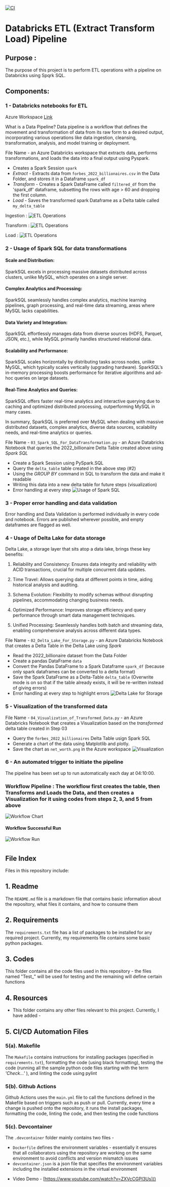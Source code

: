 [![CI](https://github.com/nogibjj/DukeIDS706_ds655_IndividualProject03/actions/workflows/01_Install.yml/badge.svg)](https://github.com/nogibjj/DukeIDS706_ds655_IndividualProject03/actions/workflows/01_Install.yml)

# Databricks ETL (Extract Transform Load) Pipeline

## Purpose :
The purpose of this project is to perform ETL operations with a pipeline on Databricks using Spqrk SQL. 

## Components:

### 1 - Databricks notebooks for ETL

Azure Workspace [Link](https://adb-2312128046693227.7.azuredatabricks.net/browse/folders/2979888917193756?o=2312128046693227)

What is a Data Pipeline? 
Data pipeline is a workflow that defines the movement and transformation of data from its raw form to a desired output, incorporating various operations like data ingestion, cleansing, transformation, analysis, and model training or deployment.

File Name - an Azure Databricks workspace that extracts data, performs transformations, and loads the data into a final output using Pyspark. 
 * Creates a Spark Session `spark`
 * *Extract* - Extracts data from `forbes_2022_billionaires.csv` in the Data Folder, and stores it in a Dataframe `spark_df`
 * *Transform* - Creates a Spark DataFrame called `filtered_df` from the 'spark_df' dataframe, subsetting the rows with age > 60 and dropping the first column. 
 * *Load* - Saves the transformed spark Dataframe as a Delta table called `my_delta_table`

Ingestion :
![ETL Operations](https://github.com/nogibjj/Individual_Project3_Ayush/blob/main/Images/ingestion.png)

Transform : 
![ETL Operations](https://github.com/nogibjj/Individual_Project3_Ayush/blob/main/Images/transform.png)

Load : 
![ETL Operations](https://github.com/nogibjj/Individual_Project3_Ayush/blob/main/Images/Load.png)

### 2 - Usage of Spark SQL for data transformations

#### Scale and Distribution:
SparkSQL excels in processing massive datasets distributed across clusters, unlike MySQL, which operates on a single server.

#### Complex Analytics and Processing:
SparkSQL seamlessly handles complex analytics, machine learning pipelines, graph processing, and real-time data streaming, areas where MySQL lacks capabilities.

#### Data Variety and Integration:
SparkSQL effortlessly manages data from diverse sources (HDFS, Parquet, JSON, etc.), while MySQL primarily handles structured relational data.

#### Scalability and Performance:
SparkSQL scales horizontally by distributing tasks across nodes, unlike MySQL, which typically scales vertically (upgrading hardware).
SparkSQL’s in-memory processing boosts performance for iterative algorithms and ad-hoc queries on large datasets.

#### Real-Time Analytics and Queries:
SparkSQL offers faster real-time analytics and interactive querying due to caching and optimized distributed processing, outperforming MySQL in many cases.

In summary, SparkSQL is preferred over MySQL when dealing with massive distributed datasets, complex analytics, diverse data sources, scalability needs, and real-time analytics or queries.

File Name - `03_Spark_SQL_For_DataTransformation.py` - an Azure Databricks Notebook that queries the 2022_billionaire Delta Table created above using *Spark SQL*

 * Create a Spark Session using PySpark.SQL
 * Query the `delta_table` table created in the above step (#2)
 * Using the *GROUP BY* command in SQL to transform the data and make it readable
 * Writing this data into a new delta table for future steps (visualization)
 * Error handling at every step
![Usage of Spark SQL](https://github.com/nogibjj/Individual_Project3_Ayush/blob/main/Images/Pyspark%20Transformation%20and%20Error%20handling.png)

### 3 - Proper error handling and data validation
Error handling and Data Validation is performed individually in every code and notebook. Errors are published wherever possible, and empty dataframes are flagged as well.

### 4 - Usage of Delta Lake for data storage
Delta Lake, a storage layer that sits atop a data lake, brings these key benefits:

1. Reliability and Consistency: Ensures data integrity and reliability with ACID transactions, crucial for multiple concurrent data updates.

2. Time Travel: Allows querying data at different points in time, aiding historical analysis and auditing.

3. Schema Evolution: Flexibility to modify schemas without disrupting pipelines, accommodating changing business needs.

4. Optimized Performance: Improves storage efficiency and query performance through smart data management techniques.

5. Unified Processing: Seamlessly handles both batch and streaming data, enabling comprehensive analysis across different data types.


File Name - `02_Delta_Lake_For_Storage.py` - an Azure Databricks Notebook that creates a Delta Table in the Delta Lake using *Spark*

 * Read the 2022_billionaire dataset from the Data Folder
 * Create a pandas DataFrame `data`
 * Convert the Pandas DataFrame to a Spark Dataframe `spark_df` (because only spark dataframes can be converted to a delta format)
 * Save the Spark DataFrame as a Delta-Table `delta_table` (Overwrite mode is on so that if the table already exists, it will be re-written instead of giving errors)
 * Error handling at every step to highlight errors
![Delta Lake for Storage](https://github.com/nogibjj/Individual_Project3_Ayush/blob/main/Images/DeltaLakeStorage.png)

### 5 - Visualization of the transformed data

File Name - `04_Visualization_of_Transformed_Data.py` - an Azure Databricks Notebook that creates a Visualization based on the *transformed* delta table created in Step 03

 * Query the `forbes_2022_billionaires` Delta Table usign Spark SQL
 * Generate a chart of the data using Matplotlib and plotly.
 * Save the chart as `net_worth.png` in the Azure workspace
![Visualization](https://github.com/nogibjj/Individual_Project3_Ayush/blob/main/Images/Visualization.png)

### 6 - An automated trigger to initiate the pipeline

The pipeline has been set up to run automatically each day at 04:10:00.

### Workflow Pipeline : The workflow first creates the table, then Transforms and Loads the Data, and then creates a Visualization for it using codes from steps 2, 3, and 5 from above 
![Workflow Chart](https://github.com/nogibjj/Individual_Project3_Ayush/blob/main/Images/workflow_pipeline.png)

#### Workflow Successful Run
![Workflow Run](https://github.com/nogibjj/Individual_Project3_Ayush/blob/main/Images/Workflow.png)

#
## File Index

Files in this repository include:


## 1. Readme
  The `README.md` file is a markdown file that contains basic information about the repository, what files it contains, and how to consume them


## 2. Requirements
  The `requirements.txt` file has a list of packages to be installed for any required project. Currently, my requirements file contains some basic python packages.


## 3. Codes
  This folder contains all the code files used in this repository - the files named "Test_" will be used for testing and the remaining will define certain functions


## 4. Resources
  -  This folder contains any other files relevant to this project. Currently, I have added -


## 5. CI/CD Automation Files


  ### 5(a). Makefile
  The `Makefile` contains instructions for installing packages (specified in `requirements.txt`), formatting the code (using black formatting), testing the code (running all the sample python code files starting with the term *'Check...'* ), and linting the code using pylint


  ### 5(b). Github Actions
  Github Actions uses the `main.yml` file to call the functions defined in the Makefile based on triggers such as push or pull. Currently, every time a change is pushed onto the repository, it runs the install packages, formatting the code, linting the code, and then testing the code functions


  ### 5(c). Devcontainer
  
  The `.devcontainer` folder mainly contains two files - 
  * `Dockerfile` defines the environment variables - essentially it ensures that all collaborators using the repository are working on the same environment to avoid conflicts and version mismatch issues
  * `devcontainer.json` is a json file that specifies the environment variables including the installed extensions in the virtual environment

- Video Demo - [https://www.youtube.com/watch?v=ZXVcCGPI3Us]()
